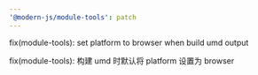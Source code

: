 ```yaml
---
'@modern-js/module-tools': patch
---
```


fix(module-tools): set platform to browser when build umd output

fix(module-tools): 构建 umd 时默认将 platform 设置为 browser
